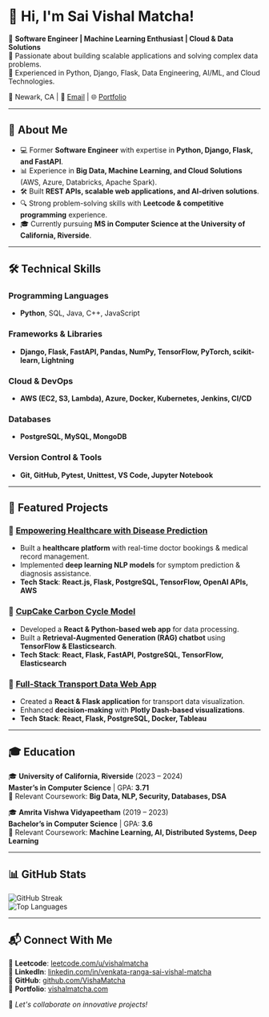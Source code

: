 # 👋 Hi, I'm Sai Vishal Matcha! 

🔹 **Software Engineer | Machine Learning Enthusiast | Cloud & Data Solutions**  
🔹 Passionate about building scalable applications and solving complex data problems.  
🔹 Experienced in Python, Django, Flask, Data Engineering, AI/ML, and Cloud Technologies.  

📍 Newark, CA | 📧 [Email](mailto:sai.vishal.17.24@gmail.com) | 🌐 [Portfolio](https://vishalmatcha.com)  

---

## 🚀 About Me

- 💻 Former **Software Engineer** with expertise in **Python, Django, Flask, and FastAPI**.
- 📊 Experience in **Big Data, Machine Learning, and Cloud Solutions** (AWS, Azure, Databricks, Apache Spark).
- 🛠 Built **REST APIs, scalable web applications, and AI-driven solutions**.
- 🔍 Strong problem-solving skills with **Leetcode & competitive programming** experience.
- 🎓 Currently pursuing **MS in Computer Science at the University of California, Riverside**.

---

## 🛠️ Technical Skills

### **Programming Languages**
- **Python**, SQL, Java, C++, JavaScript  

### **Frameworks & Libraries**
- **Django, Flask, FastAPI, Pandas, NumPy, TensorFlow, PyTorch, scikit-learn, Lightning**  

### **Cloud & DevOps**
- **AWS (EC2, S3, Lambda), Azure, Docker, Kubernetes, Jenkins, CI/CD**  

### **Databases**
- **PostgreSQL, MySQL, MongoDB**  

### **Version Control & Tools**
- **Git, GitHub, Pytest, Unittest, VS Code, Jupyter Notebook**  

---

## 📂 Featured Projects

### 🔹 [Empowering Healthcare with Disease Prediction](https://ieeexplore.ieee.org/document/10353384)  
- Built a **healthcare platform** with real-time doctor bookings & medical record management.  
- Implemented **deep learning NLP models** for symptom prediction & diagnosis assistance.  
- **Tech Stack**: **React.js, Flask, PostgreSQL, TensorFlow, OpenAI APIs, AWS**  

### 🔹 [CupCake Carbon Cycle Model](https://github.com/VishaMatcha/CupCake-Carbon-Cycle)  
- Developed a **React & Python-based web app** for data processing.  
- Built a **Retrieval-Augmented Generation (RAG) chatbot** using **TensorFlow & Elasticsearch**.  
- **Tech Stack**: **React, Flask, FastAPI, PostgreSQL, TensorFlow, Elasticsearch**  

### 🔹 [Full-Stack Transport Data Web App](https://github.com/VishaMatcha/Transport-Data-App)  
- Created a **React & Flask application** for transport data visualization.  
- Enhanced **decision-making** with **Plotly Dash-based visualizations**.  
- **Tech Stack**: **React, Flask, PostgreSQL, Docker, Tableau**  

---

## 🎓 Education

🎓 **University of California, Riverside** (2023 – 2024)  
**Master’s in Computer Science** | GPA: **3.71**  
📌 Relevant Coursework: **Big Data, NLP, Security, Databases, DSA**  

🎓 **Amrita Vishwa Vidyapeetham** (2019 – 2023)  
**Bachelor’s in Computer Science** | GPA: **3.6**  
📌 Relevant Coursework: **Machine Learning, AI, Distributed Systems, Deep Learning**  

---

## 📊 GitHub Stats

![GitHub Streak](https://github-readme-streak-stats.herokuapp.com?user=VishaMatcha&theme=dark&hide_border=true)  
![Top Languages](https://github-readme-stats.vercel.app/api/top-langs/?username=VishaMatcha&layout=compact&theme=dark)  

---

## 📬 Connect With Me

🔗 **Leetcode**: [leetcode.com/u/vishalmatcha](https://leetcode.com/u/vishalmatcha/)  
🔗 **LinkedIn**: [linkedin.com/in/venkata-ranga-sai-vishal-matcha](https://www.linkedin.com/in/venkata-ranga-sai-vishal-matcha-bb6953215/)  
🔗 **GitHub**: [github.com/VishaMatcha](https://github.com/VishaMatcha)  
🔗 **Portfolio**: [vishalmatcha.com](https://vishalmatcha.com)  

🚀 *Let's collaborate on innovative projects!*  

